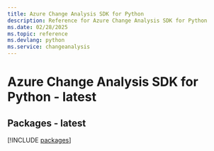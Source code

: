```yaml
---
title: Azure Change Analysis SDK for Python
description: Reference for Azure Change Analysis SDK for Python
ms.date: 02/28/2025
ms.topic: reference
ms.devlang: python
ms.service: changeanalysis
---
```

# Azure Change Analysis SDK for Python - latest
## Packages - latest
[!INCLUDE [packages](change-analysis-index.md)]